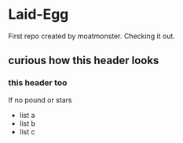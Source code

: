# Laid-Egg
First repo created by moatmonster.  Checking it out.  
## curious how this header looks
### this header too
If no pound or stars
* list a
* list b
* list c
